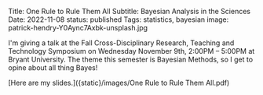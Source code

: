 Title: One Rule to Rule Them All
Subtitle: Bayesian Analysis in the Sciences
Date: 2022-11-08
status: published
Tags:  statistics, bayesian
image: patrick-hendry-Y0Aync7Axbk-unsplash.jpg


I'm giving a talk at the Fall Cross-Disciplinary Research, Teaching and Technology Symposium on Wednesday November 9th, 2:00PM – 5:00PM at Bryant University.  The theme this semester is Bayesian Methods, so I get to opine about all thing Bayes!  

[Here are my slides.]({static}/images/One Rule to Rule Them All.pdf)
